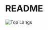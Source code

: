 # README
![Top Langs](https://github-readme-stats.vercel.app/api/top-langs/?username=Coconut8201&layout=compact&theme=tokyonight)



